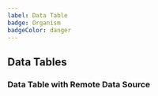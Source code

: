 ```yaml
---
label: Data Table
badge: Organism
badgeColor: danger
---
```


## Data Tables

<ComponentMeta name="NDataTable" />

### Data Table with Remote Data Source

<ComponentDemo name="DataTable" />
